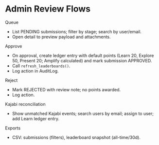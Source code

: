 # Admin Review Flows

Queue
- List PENDING submissions; filter by stage; search by user/email.
- Open detail to preview payload and attachments.

Approve
- On approval, create ledger entry with default points (Learn 20, Explore 50, Present 20; Amplify calculated) and mark submission APPROVED.
- Call `refresh_leaderboards()`.
- Log action in AuditLog.

Reject
- Mark REJECTED with review note; no points awarded.
- Log action.

Kajabi reconciliation
- Show unmatched Kajabi events; search users by email; assign to user; add Learn ledger entry.

Exports
- CSV: submissions (filters), leaderboard snapshot (all-time/30d).

